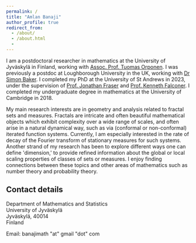 ```yaml
---
permalink: /
title: "Amlan Banaji"
author_profile: true
redirect_from:
  - /about/
  - /about.html
  -
---
```


I am a postdoctoral researcher in mathematics at the University of Jyväskylä in Finland, working with [Assoc. Prof. Tuomas Orponen](https://sites.google.com/view/tuomaths/). I was previously a postdoc at Loughborough University in the UK, working with [Dr Simon Baker](https://simonbakermaths.wordpress.com/). I completed my PhD at the University of St Andrews in 2023, under the supervision of [Prof. Jonathan Fraser](https://jonathan-fraser.github.io/homepage/) and [Prof. Kenneth Falconer](https://kennethfalconer.github.io/index.html). I completed my undergraduate degree in mathematics at the University of Cambridge in 2018. 

My main research interests are in geometry and analysis related to fractal sets and measures. Fractals are intricate and often beautiful mathematical objects which exhibit complexity over a wide range of scales, and often arise in a natural dynamical way, such as via (conformal or non-conformal) iterated function systems. Currently, I am especially interested in the rate of decay of the Fourier transform of stationary measures for such systems. Another strand of my research has been to explore different ways one can define 'dimension,' to provide refined information about the global or local scaling properties of classes of sets or measures. I enjoy finding connections between these topics and other areas of mathematics such as number theory and probability theory. 


## Contact details

Department of Mathematics and Statistics  
University of Jyväskylä  
Jyväskylä, 40014  
Finland 

Email: banajimath "at" gmail "dot" com
